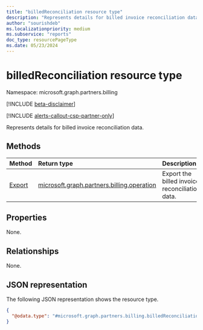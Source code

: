 ```yaml
---
title: "billedReconciliation resource type"
description: "Represents details for billed invoice reconciliation data."
author: "sourishdeb"
ms.localizationpriority: medium
ms.subservice: "reports"
doc_type: resourcePageType
ms.date: 05/23/2024
---
```


# billedReconciliation resource type

Namespace: microsoft.graph.partners.billing

[!INCLUDE [beta-disclaimer](../../includes/beta-disclaimer.md)]

[!INCLUDE [alerts-callout-csp-partner-only](../includes/alerts-callout-csp-partner-only.md)]

Represents details for billed invoice reconciliation data.

## Methods

|Method|Return type|Description|
|:---|:---|:---|
|[Export](../api/partners-billing-billedreconciliation-export.md)|[microsoft.graph.partners.billing.operation](partners-billing-operation.md)|Export the billed invoice reconciliation data.|

## Properties

None.

## Relationships

None.

## JSON representation

The following JSON representation shows the resource type.

<!-- {
  "blockType": "resource",
  "keyProperty": "id",
  "@odata.type": "microsoft.graph.partners.billing.billedReconciliation",
  "baseType": "microsoft.graph.entity",
  "openType": false
}
-->
``` json
{
  "@odata.type": "#microsoft.graph.partners.billing.billedReconciliation"
}
```
